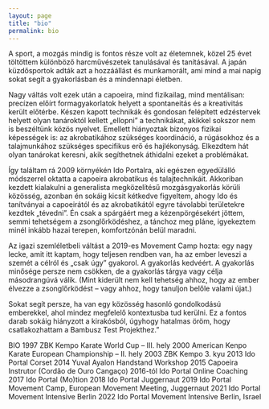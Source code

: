 ```yaml
---
layout: page
title: "bio"
permalink: bio
---
```


A sport, a mozgás mindig is fontos része volt az életemnek, közel 25 évet töltöttem különböző harcművészetek tanulásával és tanításával. A japán küzdősportok adták azt a hozzáállást és munkamorált, ami mind a mai napig sokat segít a gyakorlásban és a mindennapi életben.

Nagy váltás volt ezek után a capoeira, mind fizikailag, mind mentálisan: precízen előírt formagyakorlatok helyett a spontaneitás és a kreativitás került előtérbe. Készen kapott technikák és gondosan felépített edzéstervek helyett olyan tanároktól kellett „ellopni” a technikákat, akikkel sokszor nem is beszéltünk közös nyelvet. Emellett hiányoztak bizonyos fizikai képességek is: az akrobatikához szükséges koordináció, a rúgásokhoz és a talajmunkához szükséges specifikus erő és hajlékonyság. Elkezdtem hát olyan tanárokat keresni, akik segíthetnek áthidalni ezeket a problémákat.

Így találtam rá 2009 környékén Ido Portalra, aki egészen egyedülálló módszerrel oktatta a capoeira akrobatikus és talajtechnikáit. Akkoriban kezdett kialakulni a generalista megközelítésű mozgásgyakorlás körüli közösség, azonban én sokáig kicsit kétkedve figyeltem, ahogy Ido és tanítványai a capoeirától és az akrobatikától egyre távolabbi területekre kezdtek „tévedni”. Én csak a spárgáért meg a kézenpörgésekért jöttem, semmi tehetségem a zsonglőrködéshez, a tánchoz meg pláne, igyekeztem minél inkább hazai terepen, komfortzónán belül maradni.

Az igazi szemléletbeli váltást a 2019-es Movement Camp hozta: egy nagy lecke, amit itt kaptam, hogy teljesen rendben van, ha az ember leveszi a szemét a célról és „csak úgy” gyakorol. A gyakorlás kedvéért. A gyakorlás minősége persze nem csökken, de a gyakorlás tárgya vagy célja másodrangúvá válik. (Mint kiderült nem kell tehetség ahhoz, hogy az ember élvezze a zsonglőrködést – vagy ahhoz, hogy tanuljon belőle valami újat.)

Sokat segít persze, ha van egy közösség hasonló gondolkodású emberekkel, ahol mindez megfelelő kontextusba tud kerülni. Ez a fontos darab sokáig hiányzott a kirakósból, úgyhogy hatalmas öröm, hogy csatlakozhattam a Bambusz Test Projekthez.”

BIO
1997 ZBK Kempo Karate World Cup – III. hely
2000 American Kenpo Karate European Championship – II. hely
2003 ZBK Kempo 3. kyu
2013 Ido Portal Corset
2014 Yuval Ayalon Handstand Workshop
2015 Capoeira Instrutor (Cordão de Ouro Cangaço)
2016-tól Ido Portal Online Coaching
2017 Ido Portal (Mo)tion
2018 Ido Portal Juggernaut
2019 Ido Portal Movement Camp, European Movement Meeting, Juggernaut
2021 Ido Portal Movement Intensive Berlin
2022 Ido Portal Movement Intensive Berlin, Israel
